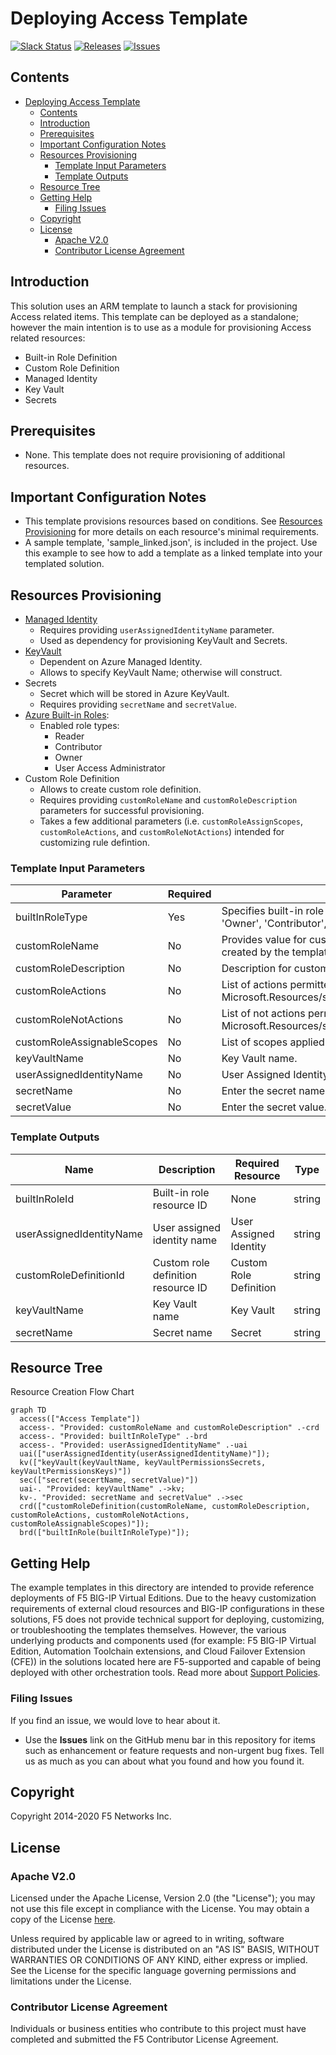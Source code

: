 
# Deploying Access Template

[![Slack Status](https://f5cloudsolutions.herokuapp.com/badge.svg)](https://f5cloudsolutions.herokuapp.com)
[![Releases](https://img.shields.io/github/release/f5networks/f5-azure-arm-templates.svg)](https://github.com/f5networks/f5-azure-arm-templates/releases)
[![Issues](https://img.shields.io/github/issues/f5networks/f5-azure-arm-templates.svg)](https://github.com/f5networks/f5-azure-arm-templates/issues)

## Contents

- [Deploying Access Template](#deploying-access-template)
  - [Contents](#contents)
  - [Introduction](#introduction)
  - [Prerequisites](#prerequisites)
  - [Important Configuration Notes](#important-configuration-notes)
  - [Resources Provisioning](#resources-provisioning)
    - [Template Input Parameters](#template-input-parameters)
    - [Template Outputs](#template-outputs)
  - [Resource Tree](#resource-tree)
  - [Getting Help](#getting-help)
    - [Filing Issues](#filing-issues)
  - [Copyright](#copyright)
  - [License](#license)
    - [Apache V2.0](#apache-v20)
    - [Contributor License Agreement](#contributor-license-agreement)


## Introduction

This solution uses an ARM template to launch a stack for provisioning Access related items. This template can be deployed as a standalone; however the main intention is to use as a module for provisioning Access related resources:

  - Built-in Role Definition
  - Custom Role Definition
  - Managed Identity
  - Key Vault
  - Secrets


## Prerequisites

  - None. This template does not require provisioning of additional resources.

## Important Configuration Notes

  - This template provisions resources based on conditions. See [Resources Provisioning](#resources-provisioning) for more details on each resource's minimal requirements.
  - A sample template, 'sample_linked.json', is included in the project. Use this example to see how to add a template as a linked template into your templated solution.
 
## Resources Provisioning

  * [Managed Identity](https://docs.microsoft.com/en-us/azure/active-directory/managed-identities-azure-resources/)
    - Requires providing `userAssignedIdentityName` parameter.
    - Used as dependency for provisioning KeyVault and Secrets.
  * [KeyVault](https://docs.microsoft.com/en-us/azure/key-vault/general/basic-concepts)
    - Dependent on Azure Managed Identity.
    - Allows to specify KeyVault Name; otherwise will construct.
  * Secrets
    - Secret which will be stored in Azure KeyVault.
    - Requires providing `secretName` and `secretValue`.
  * [Azure Built-in Roles](https://docs.microsoft.com/en-us/azure/role-based-access-control/built-in-roles):
    - Enabled role types:
      * Reader
      * Contributor
      * Owner
      * User Access Administrator
  * Custom Role Definition
    - Allows to create custom role definition.
    - Requires providing `customRoleName` and `customRoleDescription` parameters for successful provisioning.
    - Takes a few additional parameters (i.e. `customRoleAssignScopes`, `customRoleActions`, and `customRoleNotActions`) intended for customizing rule defintion.



### Template Input Parameters

| Parameter | Required | Description |
| --- | --- | --- |
| builtInRoleType | Yes | Specifies built-in role type name. Allowed values are 'Owner', 'Contributor', 'UserAccessAdministrator'.|
| customRoleName| No | Provides value for custom role definiton which will be created by the template. |
| customRoleDescription | No | Description for custom role. |
| customRoleActions | No | List of actions permitted by Role. For example: Microsoft.Resources/subscriptions/resourceGroups/read |
| customRoleNotActions | No | List of not actions permitted by Role; example: Microsoft.Resources/subscriptions/resourceGroups/delete |
| customRoleAssignableScopes | No | List of scopes applied to Role. |
| keyVaultName | No | Key Vault name. |
| userAssignedIdentityName | No | User Assigned Identity name. |
| secretName | No | Enter the secret name. |
| secretValue | No | Enter the secret value. |


### Template Outputs

| Name | Description | Required Resource | Type |
| --- | --- | --- | --- |
| builtInRoleId | Built-in role resource ID | None | string |
| userAssignedIdentityName | User assigned identity name | User Assigned Identity | string |
| customRoleDefinitionId | Custom role definition resource ID | Custom Role Definition | string |
| keyVaultName | Key Vault name | Key Vault | string |
| secretName | Secret name | Secret | string |

## Resource Tree 

Resource Creation Flow Chart

```mermaid
graph TD
  access(["Access Template"])
  access-. "Provided: customRoleName and customRoleDescription" .-crd
  access-. "Provided: builtInRoleType" .-brd
  access-. "Provided: userAssignedIdentityName" .-uai
  uai(["userAssignedIdentity(userAssignedIdentityName)"]);
  kv(["keyVault(keyVaultName, keyVaultPermissionsSecrets, keyVaultPermissionsKeys)"])
  sec(["secret(secertName, secretValue)"])
  uai-. "Provided: keyVaultName" .->kv;
  kv-. "Provided: secretName and secretValue" .->sec
  crd(["customRoleDefinition(customRoleName, customRoleDescription, customRoleActions, customRoleNotActions, customRoleAssignableScopes)"]);
  brd(["builtInRole(builtInRoleType)"]);
```

## Getting Help

The example templates in this directory are intended to provide reference deployments of F5 BIG-IP Virtual Editions. Due to the heavy customization requirements of external cloud resources and BIG-IP configurations in these solutions, F5 does not provide technical support for deploying, customizing, or troubleshooting the templates themselves. However, the various underlying products and components used (for example: F5 BIG-IP Virtual Edition, Automation Toolchain extensions, and Cloud Failover Extension (CFE)) in the solutions located here are F5-supported and capable of being deployed with other orchestration tools. Read more about [Support Policies](https://www.f5.com/company/policies/support-policies). 

### Filing Issues

If you find an issue, we would love to hear about it.

- Use the **Issues** link on the GitHub menu bar in this repository for items such as enhancement or feature requests and non-urgent bug fixes. Tell us as much as you can about what you found and how you found it.


## Copyright

Copyright 2014-2020 F5 Networks Inc.

## License

### Apache V2.0

Licensed under the Apache License, Version 2.0 (the "License"); you may not use
this file except in compliance with the License. You may obtain a copy of the
License [here](http://www.apache.org/licenses/LICENSE-2.0).

Unless required by applicable law or agreed to in writing, software
distributed under the License is distributed on an "AS IS" BASIS,
WITHOUT WARRANTIES OR CONDITIONS OF ANY KIND, either express or implied.
See the License for the specific language governing permissions and limitations
under the License.

### Contributor License Agreement

Individuals or business entities who contribute to this project must have
completed and submitted the F5 Contributor License Agreement.
